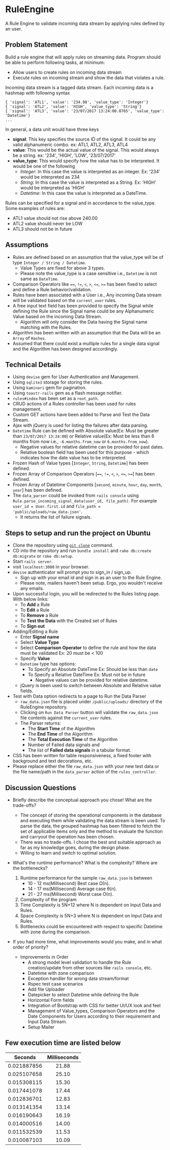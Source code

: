 # RuleEngine
A Rule Engine to validate incoming data stream by applying rules defined by an user.

## Problem Statement
Build a rule engine that will apply rules on streaming data. Program should be able to perform following tasks, at minimum:
- Allow users to create rules on incoming data stream
- Execute rules on incoming stream and show the data that violates a rule.

Incoming data stream is a tagged data stream. Each incoming data is a hashmap with following syntax
```
{ 'signal': 'ATL1', 'value': '234.98', 'value_type': 'Integer'}
{ 'signal': 'ATL2', 'value': 'HIGH', 'value_type': 'String'}
{ 'signal': 'ATL3', 'value': '23/07/2017 13:24:00.8765', 'value_type': 'Datetime'}
...
```

In general, a data unit would have three keys
- **signal**: This key specifies the source ID of the signal. It could be any valid alphanumeric combo. ex: ATL1, ATL2, ATL3, ATL4
- **value**: This would be the actual value of the signal. This would always be a string. ex: '234', 'HIGH', 'LOW', '23/07/2017'
- **value_type**: This would specify how the value has to be interpreted. It would be one of the following
  - _Integer_: In this case the value is interpreted as an integer. Ex: '234' would be interpreted as 234
  - _String_: In this case the value is interpreted as a String. Ex: 'HIGH' would be interpreted as 'HIGH'
  - _Datetime_: In this case the value is interpreted as a DateTime.

Rules can be specified for a signal and in accordance to the value_type. Some examples of rules are:
- ATL1 value should not rise above 240.00
- ATL2 value should never be LOW
- ATL3 should not be in future

## Assumptions
- Rules are defined based on an assumption that the value_type will be of type `Integer / String / Datetime`.
  - Value Types are fixed for above 3 types.
  - Please note the value_type is a case sensitive i.e., `Datetime` is not same as `DateTime`.
- Comparison Operators like `==`, `!=`, `<`, `>`, `<=`, `>=` has been fixed to select and define a Rule behavior/validation.
- Rules have been associated with a User i.e., Any incoming Data stream will be validated based on the `current_user` rules.
- A free input text field has been provided to specify the Signal while defining the Rule since the Signal name could be any Alphanumeric Value based on the incoming Data Stream.
  - Algorithm will only consider the Data having the Signal name matching with the Rules.
- Algorithm has been written with an assumption that the Data will be an `Array` of `Hashes`.
- Assumed that there could exist a multiple rules for a single data signal and the Algorithm has been designed accordingly.

## Technical Details
- Using `devise` gem for User Authentication and Management.
- Using `sqlite3` storage for storing the rules.
- Using `kaminari` gem for pagination.
- Using `toastr-rails` gem as a flash message notifier.
- `rules#index` has been set as a `root_path`.
- CRUD actions of a Rules controller has been used for rules management.
- Custom GET actions have been added to Parse and Test the Data Stream.
- Ajax with jQuery is used for listing the failures after data parsing.
- `Datetime` Rule can be defined with Absolute value(Ex: Must be greater than `23/07/2017 13:24:00`) or Relative value(Ex: Must be less than 6 months from now i.e., `-6.months.from_now` or `6.months.from_now`).
  - Negative values for relative datetime can be provided for past dates.
  - Relative boolean field has been used for this purpose - which indicates how the date value has to be interpreted.
- Frozen Hash of Value types [`Integer`, `String`, `Datetime`] has been defined.
- Frozen Array of Comparison Operators [`==`, `!=`, `<`, `>`, `<=`, `>=`] has been defined.
- Frozen Array of Datetime Components [`second`, `minute`, `hour`, `day`, `month`, `year`] has been defined.
- The `data_parser` could be invoked from `rails console` using `Rule.parse_incoming_signal_data(user_id, file_path)`. For example `user_id = User.first.id` and `file_path = 'public/uploads/raw_data.json'`.
  - It returns the list of failure signals.

## Steps to setup and run the project on Ubuntu
- Clone the repository using [`git clone`](https://git-scm.com/book/en/v2/Git-Basics-Getting-a-Git-Repository) command.
- CD into the repository and run `bundle install` and `rake db:create db:migrate` or `rake db:setup`.
- Start `rails server`.
- visit `localhost:3000` in your browser.
- `devise` authenticator will prompt you to sign_in / sign_up.
  - Sign up with your email id and sign in as an user to the Rule Engine.
  - Please note, mailers haven't been setup. Ergo, you wouldn't receive any emails.
- Upon successful login, you will be redirected to the Rules listing page. With below links:
  - To **Add** a Rule
  - To **Edit** a Rule
  - To **Remove** a Rule
  - To **Test the Data** with the Created set of Rules
  - To **Sign out**
- Adding/Editing a Rule
  - Enter **Signal name**
  - Select **Value Type**
  - Select **Comparison Operator** to define the rule and how the data must be validated Ex: 20 must be < 100
  - Specify **Value**
  - `Datetime` type has options:
    - To Specify an Absolute DateTime Ex: Should be less than `date`
    - To Specify a Relative DateTime Ex: Must not be in future
      - Negative values can be provided for relative datetime.
  - jQuery is been used to switch between Absolute and Relative value fields.
- Test with Data option redirects to a page to Run the Data Parser
  - `raw_data.json` file is placed under `/public/uploads/` directory of the RuleEngine repository.
  - Clicking on `Run Data Parser` button will validate the `raw_data.json` file contents against the `current_user` rules.
  - The Parser returns:
    - The **Start Time** of the Algorithm
    - The **End Time** of the Algorithm
    - The **Total Execution Time** of the Algorithm
    - Number of Failed data signals and
    - The list of **Failed data signals** in a tabular format.
- CSS has been written for table responsiveness, a fixed footer with background and text decorations, etc.
- Please replace either the file `raw_data.json` with your new test data or the file name/path in the `data_parser` action of the `rules_controller`.

## Discussion Questions
- Briefly describe the conceptual approach you chose! What are the trade-offs?
  - The concept of storing the operational components in the database and executing them while validating the data stream is been used. To parse the data, the grouped hashmap has been filtered to fetch the set of applicable items only and the method to evaluate the function and carryout the operation has been chosen.
  - There was no trade-offs. I chose the best and suitable approach as far as my knowledge goes, during the design phase.
  - Willing to learn and switch to optimal solution.

- What's the runtime performance? What is the complexity? Where are the bottlenecks?
  1. Runtime performance for the sample `raw_data.json` is between 
     - 10 - 12 ms(Millisecond) Best case Ω(n).
     - 14 - 17 ms(Millisecond) Average case θ(n).
     - 21 - 27 ms(Millisecond) Worst case Ο(n).
  2. Complexity of the program
    1. Time Complexity is 5N+12 where N is dependent on Input Data and Rules.
    2. Space Complexity is 5N+3 where N is dependent on Input Data and Rules.
  3. Bottlenecks could be encountered with respect to specific Datetime with zone during the comparison.

- If you had more time, what improvements would you make, and in what order of priority?
  - Improvements in Order
    - A strong model level validation to handle the Rule creation/update from other sources like `rails console`, etc.
    - Datetime with zone comparison
    - Exception handler for wrong data stream/format
    - Rspec test case scenarios
    - Add file Uploader
    - Datepicker to select Datetime while defining the Rule
    - Horizontal Form fields
    - Integration of Bootstrap with CSS for better UI/UX look and feel
    - Management of Value_types, Comparison Operators and the Date Components for Users according to their requirement and Input Data Stream.
    - Setup Mailer

## Few execution time are listed below

| Seconds       | Milliseconds  |
| ------------- |:-------------:|
| 0.021887856   | 21.88         |
| 0.025107658   | 25.10         |
| 0.015308115   | 15.30         |
| 0.017441078   | 17.44         |
| 0.012836701   | 12.83         |
| 0.013141354   | 13.14         |
| 0.016190643   | 16.19         |
| 0.014000516   | 14.00         |
| 0.011532539   | 11.53         |
| 0.010087103   | 10.09         |
